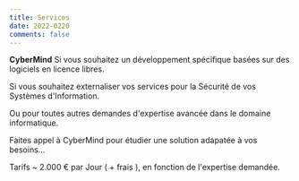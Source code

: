 ```yaml
---
title: Services
date: 2022-0220
comments: false
---
```


**CyberMind**
Si vous souhaitez un développement spécifique basées sur des logiciels en licence libres.

Si vous souhaitez externaliser vos services pour la Sécurité de vos Systèmes d'Information.

Ou pour toutes autres demandes d'expertise avancée dans le domaine informatique.

Faites appel à CyberMind pour étudier une solution adapatée à vos besoins...

Tarifs ~ 2.000 € par Jour ( + frais ), en fonction de l'expertise demandée.
